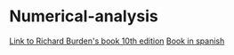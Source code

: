 # Numerical-analysis
[Link to Richard Burden's book 10th edition](https://b-ok.lat/book/2853297/6fd0e2)
[Book in spanish](https://downacademia.com/download/40157817/AN%C3%81LISIS_NUM%C3%89RICO_Richard_Burden_10ma_edici%C3%B3n?hash=vUx3Ec7wnf3Jr8oAgR%2BOrIK3Al47oMAJt9vW5p%2Bd0D%2FniW%2FysUPOKNvMVQIjFSFT)
